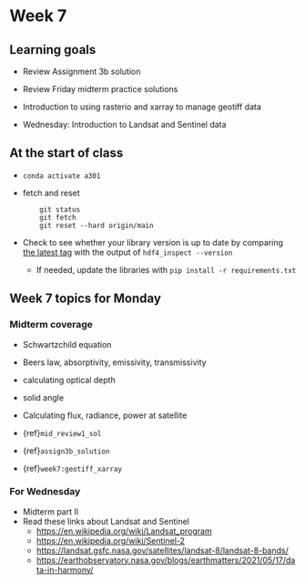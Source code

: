 # Week 7

## Learning goals

- Review Assignment 3b solution

- Review Friday midterm practice solutions

- Introduction to using rasterio and xarray to manage geotiff data

- Wednesday: Introduction to Landsat and Sentinel data

## At the start of class

* `conda activate a301`

* fetch and reset

          git status
          git fetch
          git reset --hard origin/main
          

* Check to see whether your library version is up to date by comparing [the latest tag](https://github.com/phaustin/a301_students_eoas/tags) with the output of `hdf4_inspect --version`

  * If needed, update the libraries with `pip install -r requirements.txt`

## Week 7 topics for Monday

### Midterm coverage

* Schwartzchild equation
* Beers law, absorptivity, emissivity, transmissivity
* calculating optical depth
* solid angle
* Calculating flux, radiance, power at satellite

* {ref}`mid_review1_sol`
* {ref}`assign3b_solution`
* {ref}`week7:geotiff_xarray`

### For Wednesday

* Midterm part II
* Read these links about Landsat and Sentinel
  - https://en.wikipedia.org/wiki/Landsat_program
  - https://en.wikipedia.org/wiki/Sentinel-2
  - https://landsat.gsfc.nasa.gov/satellites/landsat-8/landsat-8-bands/
  - https://earthobservatory.nasa.gov/blogs/earthmatters/2021/05/17/data-in-harmony/
  
